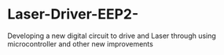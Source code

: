 # Laser-Driver-EEP2-
Developing a new digital circuit to drive and Laser through using microcontroller and other new improvements 
